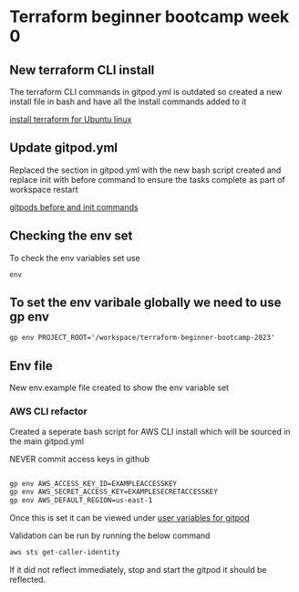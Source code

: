# Terraform beginner bootcamp week 0

## New terraform CLI install

The terraform CLI commands in gitpod.yml is outdated so created a new install file in bash and have all the install commands added to it 


[install terraform for Ubuntu linux](https://developer.hashicorp.com/terraform/tutorials/aws-get-started/install-cli)

## Update gitpod.yml

Replaced the section in gitpod.yml with the new bash script created and replace init with before command to ensure the tasks complete as part of workspace restart

[gitpods before and init commands](https://www.gitpod.io/docs/configure/workspaces/tasks)

## Checking the env set

To check the env variables set use


```
env
```

## To set the env varibale globally we need to use gp env

```
gp env PROJECT_ROOT='/workspace/terraform-beginner-bootcamp-2023'

```

## Env file

New env.example file created to show the env variable set



### AWS CLI refactor

Created a seperate bash script for AWS CLI install which will be sourced in the main gitpod.yml

NEVER commit access keys in github

``` sh

gp env AWS_ACCESS_KEY_ID=EXAMPLEACCESSKEY
gp env AWS_SECRET_ACCESS_KEY=EXAMPLESECRETACCESSKEY
gp env AWS_DEFAULT_REGION=us-east-1

```

Once this is set it can be viewed under [user variables for gitpod ](https://gitpod.io/user/variables)

Validation can be run by running the below command

``` sh
aws sts get-caller-identity
```

If it did not reflect immediately, stop and start the gitpod it should be reflected.